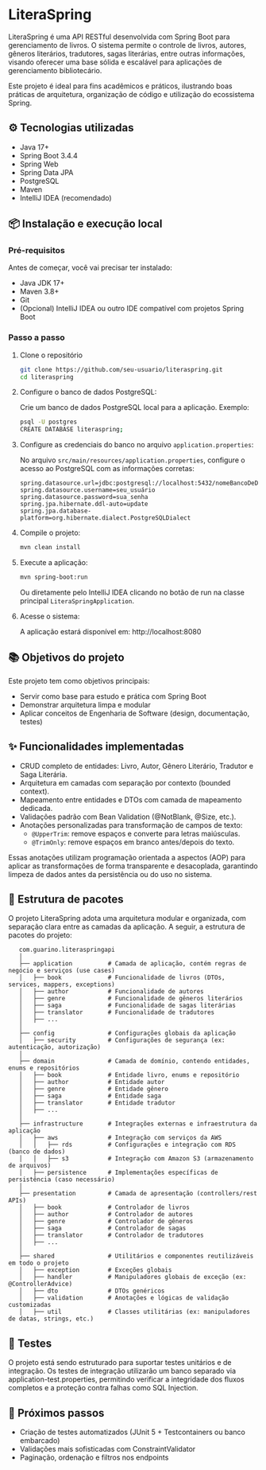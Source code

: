 # LiteraSpring

LiteraSpring é uma API RESTful desenvolvida com Spring Boot para gerenciamento de livros. O sistema permite o controle de livros, autores, gêneros literários, tradutores, sagas literárias, entre outras informações, visando oferecer uma base sólida e escalável para aplicações de gerenciamento bibliotecário.

Este projeto é ideal para fins acadêmicos e práticos, ilustrando boas práticas de arquitetura, organização de código e utilização do ecossistema Spring.
## ⚙️ Tecnologias utilizadas
- Java 17+
- Spring Boot 3.4.4
- Spring Web
- Spring Data JPA
- PostgreSQL
- Maven
- IntelliJ IDEA (recomendado)
## 📦 Instalação e execução local

### Pré-requisitos
Antes de começar, você vai precisar ter instalado:
- Java JDK 17+
- Maven 3.8+ 
- Git
- (Opcional) IntelliJ IDEA ou outro IDE compatível com projetos Spring Boot

### Passo a passo
1. Clone o repositório
    ```bash
    git clone https://github.com/seu-usuario/literaspring.git
    cd literaspring
    ```
2. Configure o banco de dados PostgreSQL:

    Crie um banco de dados PostgreSQL local para a aplicação. Exemplo:
   ```bash
   psql -U postgres
   CREATE DATABASE literaspring;
    ```
3. Configure as credenciais do banco no arquivo `application.properties`:
   
    No arquivo `src/main/resources/application.properties`, configure o acesso ao PostgreSQL com as informações corretas:
    ```properties
    spring.datasource.url=jdbc:postgresql://localhost:5432/nomeBancoDeDado
    spring.datasource.username=seu_usuário
    spring.datasource.password=sua_senha
    spring.jpa.hibernate.ddl-auto=update
    spring.jpa.database-platform=org.hibernate.dialect.PostgreSQLDialect
    ```
4. Compile o projeto:
    ```bash
   mvn clean install
    ```
5. Execute a aplicação:
    ```bash
   mvn spring-boot:run
    ```
   Ou diretamente pelo IntelliJ IDEA clicando no botão de run na classe principal `LiteraSpringApplication`.

6. Acesse o sistema:

    A aplicação estará disponível em: http://localhost:8080
## 📚 Objetivos do projeto
Este projeto tem como objetivos principais:
- Servir como base para estudo e prática com Spring Boot 
- Demonstrar arquitetura limpa e modular 
- Aplicar conceitos de Engenharia de Software (design, documentação, testes)
## ✨ Funcionalidades implementadas
- CRUD completo de entidades: Livro, Autor, Gênero Literário, Tradutor e Saga Literária.
- Arquitetura em camadas com separação por contexto (bounded context).
- Mapeamento entre entidades e DTOs com camada de mapeamento dedicada.
- Validações padrão com Bean Validation (@NotBlank, @Size, etc.).
- Anotações personalizadas para transformação de campos de texto:
   - `@UpperTrim`: remove espaços e converte para letras maiúsculas. 
   - `@TrimOnly`: remove espaços em branco antes/depois do texto.

Essas anotações utilizam programação orientada a aspectos (AOP) para aplicar as transformações de forma transparente e desacoplada, garantindo limpeza de dados antes da persistência ou do uso no sistema.
## 🧱 Estrutura de pacotes
O projeto LiteraSpring adota uma arquitetura modular e organizada, com separação clara entre as camadas da aplicação. A seguir, a estrutura de pacotes do projeto:
```text
   com.guarino.literaspringapi
   │
   ├── application          # Camada de aplicação, contém regras de negócio e serviços (use cases)
   │   ├── book             # Funcionalidade de livros (DTOs, services, mappers, exceptions)
   │   ├── author           # Funcionalidade de autores
   │   ├── genre            # Funcionalidade de gêneros literários
   │   ├── saga             # Funcionalidade de sagas literárias
   │   ├── translator       # Funcionalidade de tradutores
   │   ├── ...
   │
   ├── config               # Configurações globais da aplicação
   │   ├── security         # Configurações de segurança (ex: autenticação, autorização)
   │
   ├── domain               # Camada de domínio, contendo entidades, enums e repositórios
   │   ├── book             # Entidade livro, enums e repositório
   │   ├── author           # Entidade autor
   │   ├── genre            # Entidade gênero
   │   ├── saga             # Entidade saga
   │   ├── translator       # Entidade tradutor
   │   ├── ...
   │
   ├── infrastructure       # Integrações externas e infraestrutura da aplicação
   │   ├── aws              # Integração com serviços da AWS
   │   │   ├── rds          # Configurações e integração com RDS (banco de dados)
   │   │   ├── s3           # Integração com Amazon S3 (armazenamento de arquivos)
   │   ├── persistence      # Implementações específicas de persistência (caso necessário)
   │
   ├── presentation         # Camada de apresentação (controllers/rest APIs)
   │   ├── book             # Controlador de livros
   │   ├── author           # Controlador de autores
   │   ├── genre            # Controlador de gêneros
   │   ├── saga             # Controlador de sagas
   │   ├── translator       # Controlador de tradutores
   │   ├── ...
   │
   ├── shared               # Utilitários e componentes reutilizáveis em todo o projeto
   │   ├── exception        # Exceções globais
   │   ├── handler          # Manipuladores globais de exceção (ex: @ControllerAdvice)
   │   ├── dto              # DTOs genéricos
   │   ├── validation       # Anotações e lógicas de validação customizadas
   │   ├── util             # Classes utilitárias (ex: manipuladores de datas, strings, etc.)
```
## 🧪 Testes
O projeto está sendo estruturado para suportar testes unitários e de integração. Os testes de integração utilizarão um banco separado via application-test.properties, permitindo verificar a integridade dos fluxos completos e a proteção contra falhas como SQL Injection.
## 🔄 Próximos passos
- Criação de testes automatizados (JUnit 5 + Testcontainers ou banco embarcado)
- Validações mais sofisticadas com ConstraintValidator
- Paginação, ordenação e filtros nos endpoints